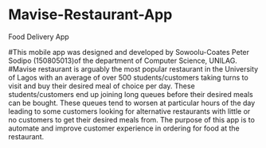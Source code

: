 # Mavise-Restaurant-App

Food Delivery App

#This mobile app was designed and developed by Sowoolu-Coates Peter Sodipo (150805013)of the department of Computer Science, UNILAG.
#Mavise restaurant is arguably the most popular restaurant in the University of Lagos with an average of over 500 students/customers taking turns to visit and buy their desired meal of choice per day. These students/customers end up joining long queues before their desired meals can be bought. These queues tend to worsen at particular hours of the day leading to some customers looking for alternative restaurants with little or no customers to get their desired meals from. The purpose of this app is to automate and improve customer experience in ordering for food at the restaurant.

